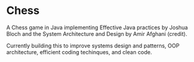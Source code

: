 # Chess
A Chess game in Java implementing Effective Java practices by Joshua Bloch and the System Architecture and Design by Amir Afghani (credit).

Currently building this to improve systems design and patterns, OOP architecture, efficient coding techinques, and clean code.
